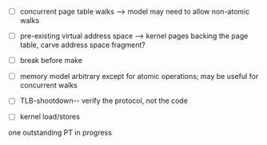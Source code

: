 * [ ] concurrent page table walks --> model may need to allow non-atomic walks
* [ ] pre-existing virtual address space --> kernel pages backing the page table, carve address space fragment?
* [ ] break before make
* [ ] memory model arbitrary except for atomic operations; may be useful for concurrent walks
* [ ] TLB-shootdown-- verify the protocol, not the code
* [ ] kernel load/stores



one outstanding PT in progress

